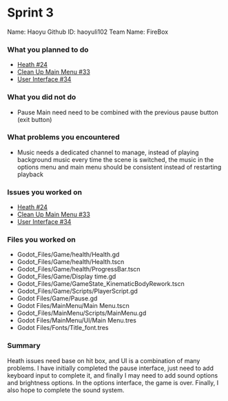 # Sprint 3

Name: Haoyu
Github ID: haoyuli102
Team Name: FireBox

### What you planned to do

- [Heath #24](https://github.com/utk-cs340-fall22/FireBox/issues/24)
- [Clean Up Main Menu #33](https://github.com/utk-cs340-fall22/FireBox/issues/33)
- [User Interface #34](https://github.com/utk-cs340-fall22/FireBox/issues/34)

### What you did not do

- Pause Main need need to be combined with the previous pause button (exit button)

### What problems you encountered

- Music needs a dedicated channel to manage, instead of playing background music every time the scene is switched, the music in the options menu and main menu should be consistent instead of restarting playback

### Issues you worked on

- [Heath #24](https://github.com/utk-cs340-fall22/FireBox/issues/24)
- [Clean Up Main Menu #33](https://github.com/utk-cs340-fall22/FireBox/issues/33)
- [User Interface #34](https://github.com/utk-cs340-fall22/FireBox/issues/34)

### Files you worked on

- Godot_Files/Game/health/Health.gd
- Godot_Files/Game/health/Health.tscn
- Godot_Files/Game/health/ProgressBar.tscn
- Godot_Files/Game/Display time.gd
- Godot_Files/Game/GameState_KinematicBodyRework.tscn
- Godot_Files/Game/Scripts/PlayerScript.gd
- Godot Files/Game/Pause.gd
- Godot Files/MainMenu/Main Menu.tscn
- Godot_Files/MainMenu/Scripts/MainMenu.gd
- Godot Files/MainMenu/UI/Main Menu.tres
- Godot Files/Fonts/Title_font.tres

### Summary

Heath issues need base on hit box, and UI is a combination of many problems. I have initially completed the pause interface, just need to add keyboard input to complete it, and finally I may need to add sound options and brightness options. In the options interface, the game is over. Finally, I also hope to complete the sound system.